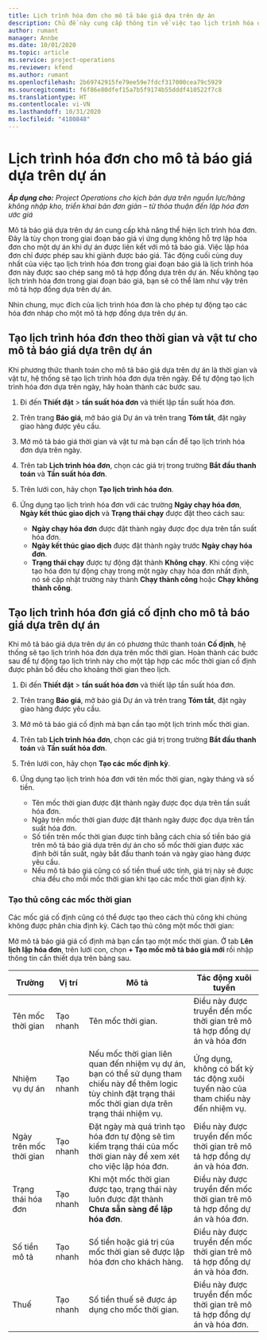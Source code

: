 ```yaml
---
title: Lịch trình hóa đơn cho mô tả báo giá dựa trên dự án
description: Chủ đề này cung cấp thông tin về việc tạo lịch trình hóa đơn và các mốc quan trọng cho mô tả báo giá.
author: rumant
manager: Annbe
ms.date: 10/01/2020
ms.topic: article
ms.service: project-operations
ms.reviewer: kfend
ms.author: rumant
ms.openlocfilehash: 2b69742915fe79ee59e7fdcf317000cea79c5929
ms.sourcegitcommit: f6f86e80dfef15a7b5f9174b55dddf410522f7c8
ms.translationtype: HT
ms.contentlocale: vi-VN
ms.lasthandoff: 10/31/2020
ms.locfileid: "4180848"
---
```

# <a name="invoice-schedules-on-project-based-quote-lines"></a>Lịch trình hóa đơn cho mô tả báo giá dựa trên dự án

_**Áp dụng cho:** Project Operations cho kịch bản dựa trên nguồn lực/hàng không nhập kho, triển khai bản đơn giản – từ thỏa thuận đến lập hóa đơn ước giá_

Mô tả báo giá dựa trên dự án cung cấp khả năng thể hiện lịch trình hóa đơn. Đây là tùy chọn trong giai đoạn báo giá vì ứng dụng không hỗ trợ lập hóa đơn cho một dự án khi dự án được liên kết với mô tả báo giá. Việc lập hóa đơn chỉ được phép sau khi giành được báo giá. Tác động cuối cùng duy nhất của việc tạo lịch trình hóa đơn trong giai đoạn báo giá là lịch trình hóa đơn này được sao chép sang mô tả hợp đồng dựa trên dự án. Nếu không tạo lịch trình hóa đơn trong giai đoạn báo giá, bạn sẽ có thể làm như vậy trên mô tả hợp đồng dựa trên dự án.

Nhìn chung, mục đích của lịch trình hóa đơn là cho phép tự động tạo các hóa đơn nháp cho một mô tả hợp đồng dựa trên dự án. 

## <a name="create-a-time-and-material-invoice-schedule-for-a-project-based-quote-line"></a>Tạo lịch trình hóa đơn theo thời gian và vật tư cho mô tả báo giá dựa trên dự án

Khi phương thức thanh toán cho mô tả báo giá dựa trên dự án là thời gian và vật tư, hệ thống sẽ tạo lịch trình hóa đơn dựa trên ngày. Để tự động tạo lịch trình hóa đơn dựa trên ngày, hãy hoàn thành các bước sau.

1. Đi đến **Thiết đặt** > **tần suất hóa đơn** và thiết lập tần suất hóa đơn.
2. Trên trang **Báo giá**, mở báo giá Dự án và trên trang **Tóm tắt**, đặt ngày giao hàng được yêu cầu.
3. Mở mô tả báo giá thời gian và vật tư mà bạn cần để tạo lịch trình hóa đơn dựa trên ngày. 
4. Trên tab **Lịch trình hóa đơn**, chọn các giá trị trong trường **Bắt đầu thanh toán** và **Tần suất hóa đơn**. 
5. Trên lưới con, hãy chọn **Tạo lịch trình hóa đơn**.
6. Ứng dụng tạo lịch trình hóa đơn với các trường **Ngày chạy hóa đơn**, **Ngày kết thúc giao dịch** và **Trạng thái chạy** được đặt theo cách sau:

    - **Ngày chạy hóa đơn** được đặt thành ngày được đọc dựa trên tần suất hóa đơn.
    - **Ngày kết thúc giao dịch** được đặt thành ngày trước **Ngày chạy hóa đơn**.
    - **Trạng thái chạy** được tự động đặt thành **Không chạy**. Khi công việc tạo hóa đơn tự động chạy trong một ngày chạy hóa đơn nhất định, nó sẽ cập nhật trường này thành **Chạy thành công** hoặc **Chạy không thành công**.

## <a name="create-a-fixed-price-invoice-schedule-for-a-project-based-quote-line"></a>Tạo lịch trình hóa đơn giá cố định cho mô tả báo giá dựa trên dự án

Khi mô tả báo giá dựa trên dự án có phương thức thanh toán **Cố định**, hệ thống sẽ tạo lịch trình hóa đơn dựa trên mốc thời gian. Hoàn thành các bước sau để tự động tạo lịch trình này cho một tập hợp các mốc thời gian cố định được phân bổ đều cho khoảng thời gian theo lịch.

1. Đi đến **Thiết đặt** > **tần suất hóa đơn** và thiết lập tần suất hóa đơn.
2. Trên trang **Báo giá**, mở báo giá Dự án và trên trang **Tóm tắt**, đặt ngày giao hàng được yêu cầu.
3. Mở mô tả báo giá cố định mà bạn cần tạo một lịch trình mốc thời gian. 
4. Trên tab **Lịch trình hóa đơn**, chọn các giá trị trong trường **Bắt đầu thanh toán** và **Tần suất hóa đơn**. 
5. Trên lưới con, hãy chọn **Tạo các mốc định kỳ**.
6. Ứng dụng tạo lịch trình hóa đơn với tên mốc thời gian, ngày tháng và số tiền.

    - Tên mốc thời gian được đặt thành ngày được đọc dựa trên tần suất hóa đơn.
    - Ngày trên mốc thời gian được đặt thành ngày được đọc dựa trên tần suất hóa đơn.
    - Số tiền trên mốc thời gian được tính bằng cách chia số tiền báo giá trên mô tả báo giá dựa trên dự án cho số mốc thời gian được xác định bởi tần suất, ngày bắt đầu thanh toán và ngày giao hàng được yêu cầu.
    - Nếu mô tả báo giá cũng có số tiền thuế ước tính, giá trị này sẽ được chia đều cho mỗi mốc thời gian khi tạo các mốc thời gian định kỳ.

### <a name="manually-create-milestones"></a>Tạo thủ công các mốc thời gian

Các mốc giá cố định cũng có thể được tạo theo cách thủ công khi chúng không được phân chia định kỳ. Cách tạo thủ công một mốc thời gian:

Mở mô tả báo giá giá cố định mà bạn cần tạo một mốc thời gian. Ở tab **Lên lịch lập hóa đơn**, trên lưới con, chọn **+ Tạo mốc mô tả báo giá mới** rồi nhập thông tin cần thiết dựa trên bảng sau.

| **Trường** | **Vị trí** | **Mô tả** | **Tác động xuôi tuyến** |
| --- | --- | --- | --- |
| Tên mốc thời gian | Tạo nhanh | Tên mốc thời gian. | Điều này được truyền đến mốc thời gian trê mô tả hợp đồng dự án và hóa đơn |
| Nhiệm vụ dự án | Tạo nhanh | Nếu mốc thời gian liên quan đến nhiệm vụ dự án, bạn có thể sử dụng tham chiếu này để thêm logic tùy chỉnh đặt trạng thái mốc thời gian dựa trên trạng thái nhiệm vụ. | Ứng dụng, không có bất kỳ tác động xuôi tuyến nào của tham chiếu này đến nhiệm vụ. |
| Ngày trên mốc thời gian | Tạo nhanh | Đặt ngày mà quá trình tạo hóa đơn tự động sẽ tìm kiếm trạng thái của mốc thời gian này để xem xét cho việc lập hóa đơn. | Điều này được truyền đến mốc thời gian trê mô tả hợp đồng dự án và hóa đơn. |
| Trạng thái hóa đơn | Tạo nhanh | Khi một mốc thời gian được tạo, trạng thái này luôn được đặt thành **Chưa sẵn sàng để lập hóa đơn**. | Điều này được truyền đến mốc thời gian trê mô tả hợp đồng dự án và hóa đơn. |
| Số tiền mô tả | Tạo nhanh | Số tiền hoặc giá trị của mốc thời gian sẽ được lập hóa đơn cho khách hàng. | Điều này được truyền đến mốc thời gian trê mô tả hợp đồng dự án và hóa đơn. |
| Thuế | Tạo nhanh | Số tiền thuế sẽ được áp dụng cho mốc thời gian. | Điều này được truyền đến mốc thời gian trê mô tả hợp đồng dự án và hóa đơn. |
